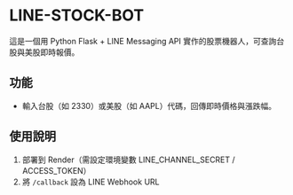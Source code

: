 # LINE-STOCK-BOT

這是一個用 Python Flask + LINE Messaging API 實作的股票機器人，可查詢台股與美股即時報價。

## 功能

- 輸入台股（如 2330）或美股（如 AAPL）代碼，回傳即時價格與漲跌幅。

## 使用說明

1. 部署到 Render（需設定環境變數 LINE_CHANNEL_SECRET / ACCESS_TOKEN）
2. 將 `/callback` 設為 LINE Webhook URL

